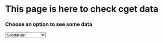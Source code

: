 <html>
<head>
<meta charset="utf-8"/>
<script src="script_data_extended.js"></script>
<link rel="stylesheet" href="style.css" />
	<title>CGET data page</title>
</head>
<body>
	<div id="titles">
		<h1>This page is here to check cget data</h1>
		<h3>Choose an option to see some data</h3>
		<select onchange="init(this.options[this.selectedIndex].value);" 
				onload="init(this.options[0].value);">
			<!--<option value="veolia">Veolia</option>-->
			<option value="solidarum">Solidarum</option>
			<option value="vinci">Vinci</option>
			<!--<option value="carasso">Carasso</option>-->
			<!--<option value="apriles">Apriles</option>-->
			<option value="bretagne">Bretagne Creative</option>
			<!--<option value="unccas">Unccas</option>-->
			<option value="reseaurural">Reseau rural</option>
			<option value="avise">Avise</option>
		</select>
	</div>
	<div id="data"></div>
</body>
</html>
